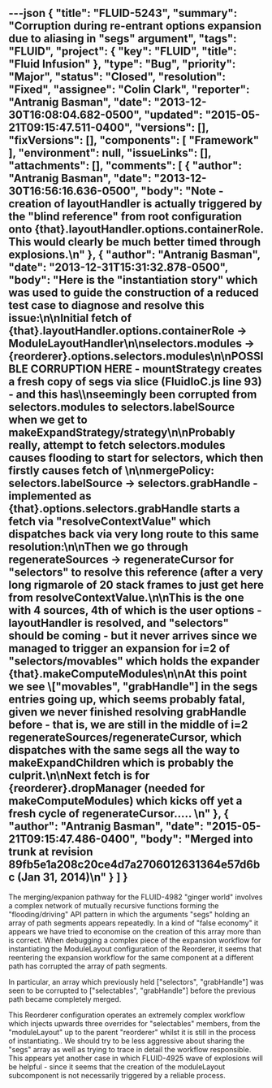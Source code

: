---json
{
  "title": "FLUID-5243",
  "summary": "Corruption during re-entrant options expansion due to aliasing in \"segs\" argument",
  "tags": "FLUID",
  "project": {
    "key": "FLUID",
    "title": "Fluid Infusion"
  },
  "type": "Bug",
  "priority": "Major",
  "status": "Closed",
  "resolution": "Fixed",
  "assignee": "Colin Clark",
  "reporter": "Antranig Basman",
  "date": "2013-12-30T16:08:04.682-0500",
  "updated": "2015-05-21T09:15:47.511-0400",
  "versions": [],
  "fixVersions": [],
  "components": [
    "Framework"
  ],
  "environment": null,
  "issueLinks": [],
  "attachments": [],
  "comments": [
    {
      "author": "Antranig Basman",
      "date": "2013-12-30T16:56:16.636-0500",
      "body": "Note - creation of layoutHandler is actually triggered by the \"blind reference\" from root configuration onto {that}.layoutHandler.options.containerRole. This would clearly be much better timed through explosions.\n"
    },
    {
      "author": "Antranig Basman",
      "date": "2013-12-31T15:31:32.878-0500",
      "body": "Here is the \"instantiation story\" which was used to guide the construction of a reduced test case to diagnose and resolve this issue:\n\nInitial fetch of {that}.layoutHandler.options.containerRole -> ModuleLayoutHandler\n\nselectors.modules -> {reorderer}.options.selectors.modules\n\nPOSSIBLE CORRUPTION HERE - mountStrategy creates a fresh copy of segs via slice (FluidIoC.js line 93) - and this has\\\nseemingly been corrupted from selectors.modules to selectors.labelSource when we get to makeExpandStrategy/strategy\n\nProbably really, attempt to fetch selectors.modules causes flooding to start for selectors, which then firstly causes fetch of&#x20;\n\nmergePolicy: selectors.labelSource -> selectors.grabHandle - implemented as {that}.options.selectors.grabHandle starts a fetch via \"resolveContextValue\" which dispatches back via very long route to this same resolution:\n\nThen we go through regenerateSources -> regenerateCursor for \"selectors\" to resolve this reference (after a very long rigmarole of 20 stack frames to just get here from resolveContextValue.\n\nThis is the one with 4 sources, 4th of which is the user options - layoutHandler is resolved, and \"selectors\" should be coming - but it never arrives since we managed to trigger an expansion for i=2 of \"selectors/movables\" which holds the expander {that}.makeComputeModules\n\nAt this point we see \\[\"movables\", \"grabHandle\"] in the segs entries going up, which seems probably fatal, given we never finished resolving grabHandle before - that is, we are still in the middle of i=2 regenerateSources/regenerateCursor, which dispatches with the same segs all the way to makeExpandChildren which is probably the culprit.\n\nNext fetch is for {reorderer}.dropManager (needed for makeComputeModules) which kicks off yet a fresh cycle of regenerateCursor.....&#x20;\n"
    },
    {
      "author": "Antranig Basman",
      "date": "2015-05-21T09:15:47.486-0400",
      "body": "Merged into trunk at revision 89fb5e1a208c20ce4d7a2706012631364e57d6bc (Jan 31, 2014)\n"
    }
  ]
}
---
The merging/expanion pathway for the FLUID-4982 "ginger world" involves a complex network of mutually recursive functions forming the "flooding/driving" API pattern in which the arguments "segs" holding an array of path segments appears repeatedly. In a kind of "false economy" it appears we have tried to economise on the creation of this array more than is correct. When debugging a complex piece of the expansion workflow for instantiating the ModuleLayout configuration of the Reorderer, it seems that reentering the expansion workflow for the same component at a different path has corrupted the array of path segments.

In particular, an array which previously held \["selectors", "grabHandle"] was seen to be corrupted to \["selectables", "grabHandle"] before the previous path became completely merged.

This Reorderer configuration operates an extremely complex workflow which injects upwards three overrides for "selectables" members, from the "moduleLayout" up to the parent "reorderer" whilst it is still in the process of instantiating.. We should try to be less aggressive about sharing the "segs" array as well as trying to trace in detail the workflow responsible. This appears yet another case in which FLUID-4925 wave of explosions will be helpful - since it seems that the creation of the moduleLayout subcomponent is not necessarily triggered by a reliable process.

        